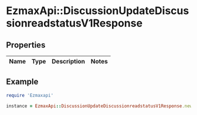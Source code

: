 # EzmaxApi::DiscussionUpdateDiscussionreadstatusV1Response

## Properties

| Name | Type | Description | Notes |
| ---- | ---- | ----------- | ----- |

## Example

```ruby
require 'Ezmaxapi'

instance = EzmaxApi::DiscussionUpdateDiscussionreadstatusV1Response.new()
```

